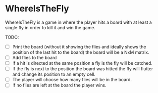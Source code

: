 # WhereIsTheFly
WhereIsTheFly is a game in where the player hits a board with at least a single fly in order to kill it and win the game.

TODO:
- [ ] Print the board (without it showing the flies and ideally shows the position of the last hit to the board) the board will be a NxM matrix.
- [ ] Add flies to the board
- [ ] If a hit is directed at the same position a fly is the fly will be catched.
- [ ] If the fly is next to the position the board was hitted the fly will flutter and change its position to an empty cell.
- [ ] The player will choose how many flies will be in the board.
- [ ] If no flies are left at the board the player wins.
